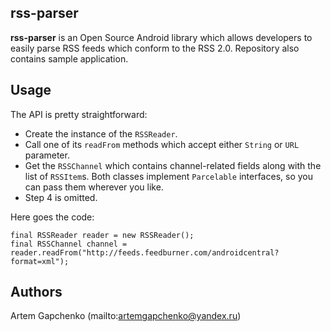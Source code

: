 ## rss-parser

**rss-parser** is an Open Source Android library which allows developers to easily parse RSS feeds which conform to the RSS 2.0.
Repository also contains sample application.

## Usage
The API is pretty straightforward:

* Create the instance of the `RSSReader`.
* Call one of its `readFrom` methods which accept either `String` or `URL` parameter.
* Get the `RSSChannel` which contains channel-related fields along with the list of `RSSItem`s. Both classes implement `Parcelable` interfaces, so you can pass them wherever you like.
* Step 4 is omitted.

Here goes the code:

    final RSSReader reader = new RSSReader();
    final RSSChannel channel = reader.readFrom("http://feeds.feedburner.com/androidcentral?format=xml");

## Authors

Artem Gapchenko (mailto:artemgapchenko@yandex.ru)